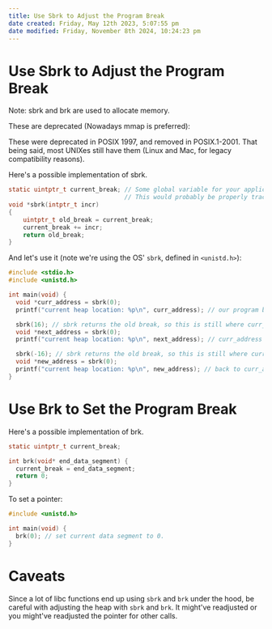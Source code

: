 ```yaml
---
title: Use Sbrk to Adjust the Program Break
date created: Friday, May 12th 2023, 5:07:55 pm
date modified: Friday, November 8th 2024, 10:24:23 pm
---
```


# Use Sbrk to Adjust the Program Break

Note: sbrk and brk are used to allocate memory.

These are deprecated (Nowadays mmap is preferred):

These were deprecated in POSIX 1997, and removed in POSIX.1-2001. That
being said, most UNIXes still have them (Linux and Mac, for legacy
compatibility reasons).

Here\'s a possible implementation of sbrk.

```c
static uintptr_t current_break; // Some global variable for your application.
                                // This would probably be properly tracked by the OS for the process
void *sbrk(intptr_t incr)
{
    uintptr_t old_break = current_break;
    current_break += incr;
    return old_break;
}
```

And let\'s use it (note we\'re using the OS\' `sbrk`, defined in
`<unistd.h>`):

```c
#include <stdio.h>
#include <unistd.h>

int main(void) {
  void *curr_address = sbrk(0);
  printf("current heap location: %p\n", curr_address); // our program break

  sbrk(16); // sbrk returns the old break, so this is still where curr_address was.
  void *next_address = sbrk(0);
  printf("current heap location: %p\n", next_address); // curr_address + 16

  sbrk(-16); // sbrk returns the old break, so this is still where curr_address was.
  void *new_address = sbrk(0);
  printf("current heap location: %p\n", new_address); // back to curr_address
}
```

# Use Brk to Set the Program Break

Here\'s a possible implementation of brk.

```c
static uintptr_t current_break;

int brk(void* end_data_segment) {
  current_break = end_data_segment;
  return 0;
}
```

To set a pointer:

```c
#include <unistd.h>

int main(void) {
  brk(0); // set current data segment to 0.
}
```

# Caveats

Since a lot of libc functions end up using `sbrk` and `brk` under the
hood, be careful with adjusting the heap with `sbrk` and `brk`. It
might\'ve readjusted or you might\'ve readjusted the pointer for other
calls.
